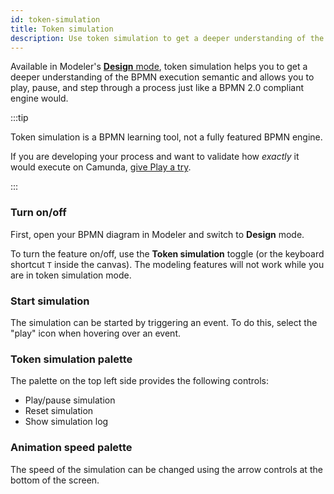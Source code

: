 ```yaml
---
id: token-simulation
title: Token simulation
description: Use token simulation to get a deeper understanding of the BPMN execution semantics by playing, pausing, and stepping through your processes.
---
```


Available in Modeler's [**Design** mode](/components/modeler/web-modeler/collaboration/collaborate-with-modes.md), token simulation helps you to get a deeper understanding of the BPMN execution semantic and allows you to play, pause, and step through a process just like a BPMN 2.0 compliant engine would.

:::tip

Token simulation is a BPMN learning tool, not a fully featured BPMN engine.

If you are developing your process and want to validate how _exactly_ it would execute on Camunda, [give Play a try](collaboration/play-your-process.md).

:::

### Turn on/off

First, open your BPMN diagram in Modeler and switch to **Design** mode.

To turn the feature on/off, use the **Token simulation** toggle (or the keyboard shortcut `T` inside the canvas). The modeling features will not work while you are in token simulation mode.

### Start simulation

The simulation can be started by triggering an event. To do this, select the "play" icon when hovering over an event.

### Token simulation palette

The palette on the top left side provides the following controls:

- Play/pause simulation
- Reset simulation
- Show simulation log

### Animation speed palette

The speed of the simulation can be changed using the arrow controls at the bottom of the screen.
